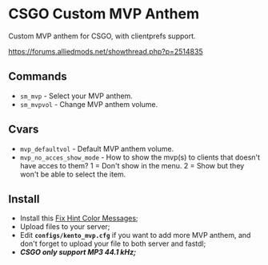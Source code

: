 # CSGO Custom MVP Anthem
Custom MVP anthem for CSGO, with clientprefs support.

https://forums.alliedmods.net/showthread.php?p=2514835

## Commands
- `sm_mvp` - Select your MVP anthem.
- `sm_mvpvol` - Change MVP anthem volume.

## Cvars
- `mvp_defaultvol` - Default MVP anthem volume.
- `mvp_no_acces_show_mode` - How to show the mvp(s) to clients that doesn't have acces to them? 1 = Don't show in the menu. 2 = Show but they won't be able to select the item.

## Install
- Install this [Fix Hint Color Messages](https://github.com/Franc1sco/FixHintColorMessages);
- Upload files to your server;
- Edit **`configs/kento_mvp.cfg`** if you want to add more MVP anthem, and don't forget to upload your file to both server and fastdl;
- ***CSGO only support MP3 44.1 kHz;***

